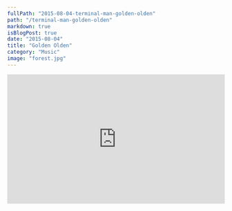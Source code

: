 ```yaml
---
fullPath: "2015-08-04-terminal-man-golden-olden"
path: "/terminal-man-golden-olden"
markdown: true
isBlogPost: true
date: "2015-08-04"
title: "Golden Olden"
category: "Music"
image: "forest.jpg"
---
```


<iframe width="100%" height="300" scrolling="no" frameborder="no" src="https://w.soundcloud.com/player/?url=https%3A//api.soundcloud.com/tracks/202166678&amp;color=%2300cc11&amp;auto_play=false&amp;hide_related=false&amp;show_comments=true&amp;show_user=true&amp;show_reposts=false&amp;visual=true"></iframe>